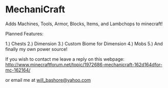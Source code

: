 MechaniCraft
============
Adds Machines, Tools, Armor, Blocks, Items, and Lambchops to minecraft!

Planned Features:

1.) Chests
2.) Dimension
3.) Custom Biome for Dimension
4.) Mobs
5.) And finally my own power source!

If you wish to contact me leave a reply on this webpage:
http://www.minecraftforum.net/topic/1972686-mechanicraft-162d164dfor-mc-162164/

or email me at will_bashore@yahoo.com
